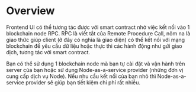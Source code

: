 # Overview

Frontend UI có thể tương tác được với smart contract nhờ việc kết nối vào 1 blockchain node RPC. RPC là viết tắt của Remote Procedure Call, nôm na là giao thức giúp client (ở đây có nghĩa là giao diện) có thể kết nối với mạng blockchain để yêu cầu dữ liệu hoặc thực thi các hành động như gửi giao dịch, tương tác với smart contract.

Bạn có thể sử dụng 1 blockchain node mà bạn tự cài đặt và vận hành trên server của bạn hoặc sử dụng Node-as-a-service provider (những đơn vị cung cấp dịch vụ Node). Nếu nhu cầu kết nối của bạn nhỏ thì Node-as-a-service provider sẽ giúp bạn tiết kiệm chi phí rất nhiều.
